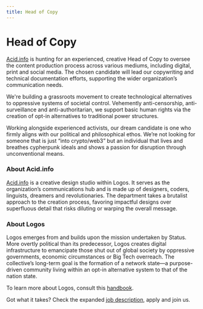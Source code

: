 ```yaml
---
title: Head of Copy
---
```

# Head of Copy

[Acid.info](http://Acid.info) is hunting for an experienced, creative Head of Copy to oversee the content production process across various mediums, including digital, print and social media. The chosen candidate will lead our copywriting and technical documentation efforts, supporting the wider organization’s communication needs.

We're building a grassroots movement to create technological alternatives to oppressive systems of societal control. Vehemently anti-censorship, anti-surveillance and anti-authoritarian, we support basic human rights via the creation of opt-in alternatives to traditional power structures.

Working alongside experienced activists, our dream candidate is one who firmly aligns with our political and philosophical ethos. We’re not looking for someone that is just “into crypto/web3” but an individual that lives and breathes cypherpunk ideals and shows a passion for disruption through unconventional means.

### About Acid.info

[Acid.info](http://Acid.info) is a creative design studio within Logos. It serves as the organization’s communications hub and is made up of designers, coders, linguists, dreamers and revolutionaries. The department takes a brutalist approach to the creation process, favoring impactful designs over superfluous detail that risks diluting or warping the overall message.

### About Logos

Logos emerges from and builds upon the mission undertaken by Status. More overtly political than its predecessor, Logos creates digital infrastructure to emancipate those shut out of global society by oppressive governments, economic circumstances or Big Tech overreach. The collective’s long-term goal is the formation of a network state—a purpose-driven community living within an opt-in alternative system to that of the nation state.

To learn more about Logos, consult this [handbook](https://github.com/acid-info/public-assets/blob/master/logos-manual.pdf).

Got what it takes? Check the expanded [job description](https://grnh.se/8bbb79361us), apply and join us. 
